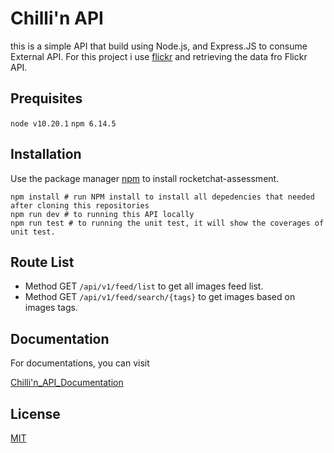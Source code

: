 # Chilli'n API
this is a simple API that build using Node.js, and Express.JS to consume External API.
For this project i use [flickr](https://www.flickr.com/services/api/) and retrieving the data fro Flickr API.


## Prequisites

``` node v10.20.1 ``` ```npm 6.14.5 ```

## Installation

Use the package manager [npm](https://docs.npmjs.com/) to install rocketchat-assessment.


```
npm install # run NPM install to install all depedencies that needed after cloning this repositories
npm run dev # to running this API locally
npm run test # to running the unit test, it will show the coverages of unit test.
```


## Route List

* Method GET    ```/api/v1/feed/list```       to get all images feed list.
* Method GET    ```/api/v1/feed/search/{tags}```  to get images based on images tags.

## Documentation

For documentations, you can visit

[Chilli'n_API_Documentation](https://chillin-api.herokuapp.com/docs/)


## License
[MIT](https://choosealicense.com/licenses/mit/)